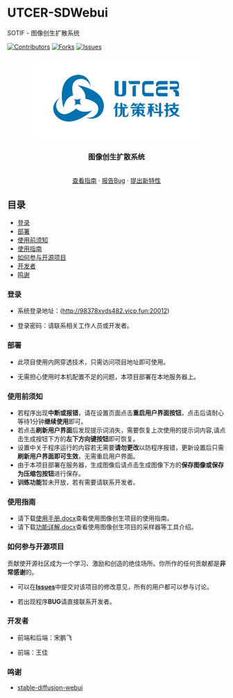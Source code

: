 # UTCER-SDWebui
SOTIF - 图像创生扩散系统

<!-- PROJECT SHIELDS -->

[![Contributors][contributors-shield]][contributors-url]
[![Forks][forks-shield]][forks-url]
[![Issues][issues-shield]][issues-url]

<p align="center">
  <a href="https://github.com/chengxy1/UTCER-SDWebui/blob/main/README.md">
    <img src="image/logo.jpg" alt="Logo" width="384" height="192">
  </a>

  <h3 align="center">图像创生扩散系统</h3>
  <p align="center">
    <br />
    <a href="https://github.com/chengxy1/UTCER-SDWebui/blob/main/%E4%BD%BF%E7%94%A8%E6%89%8B%E5%86%8C.docx">查看指南</a>
    ·
    <a href="https://github.com/chengxy1/UTCER-SDWebui/issues">报告Bug</a>
    ·
    <a href="https://github.com/chengxy1/UTCER-SDWebui/issues">提出新特性</a>
  </p>
 
## 目录

- [登录](#登录)
- [部署](#部署)
- [使用前须知](#使用前须知)
- [使用指南](#使用指南)
- [如何参与开源项目](#如何参与开源项目)
- [开发者](#开发者)
- [鸣谢](#鸣谢)

### 登录


- 系统登录地址：(http://98378xvds482.vicp.fun:20012)

- 登录密码：请联系相关工作人员或开发者。


### 部署


- 此项目使用内网穿透技术，只需访问项目地址即可使用。

- 无需担心使用时本机配置不足的问题，本项目部署在本地服务器上。

### 使用前须知
- 若程序出现**中断或报错**，请在设置页面点击**重启用户界面按钮**，点击后请耐心等待1分钟**继续使用**即可。
- 若点击**刷新用户界面**后发现提示词消失，需要恢复上次使用的提示词内容,请点击生成按钮下方的**左下方向键按钮**即可恢复。
- 设置中关于程序运行的内容若无需要**请勿更改**以防程序报错，更新设置后只需**刷新用户界面即可生效**，无需重启用户界面。
- 由于本项目部署在服务器，生成图像后请点击生成图像下方的**保存图像或保存为压缩包按钮**进行保存。
- **训练功能**暂未开放，若有需要请联系开发者。
### 使用指南

- 请下载[使用手册.docx](https://github.com/chengxy1/UTCER-SDWebui/blob/main/%E4%BD%BF%E7%94%A8%E6%89%8B%E5%86%8C.docx)查看使用图像创生项目的使用指南。
- 请下载[功能详解.docx](https://github.com/chengxy1/UTCER-SDWebui/blob/main/%E5%8A%9F%E8%83%BD%E8%AF%A6%E8%A7%A3.docx)查看使用图像创生项目的采样器等工具介绍。


### 如何参与开源项目


贡献使开源社区成为一个学习、激励和创造的绝佳场所。你所作的任何贡献都是**非常感谢**的。

- 可以在[**Issues**](https://github.com/chengxy1/UTCER-SDWebui/issues)中提交对该项目的修改意见，所有的用户都可以参与讨论。

- 若出现程序**BUG**请直接联系开发者。


### 开发者


- 前端和后端：宋鹏飞

- 前端：王佳


### 鸣谢


- [stable-diffusion-webui](https://github.com/AUTOMATIC1111/stable-diffusion-webui)

<!-- links -->
[contributors-shield]: https://img.shields.io/github/contributors/shaojintian/Best_README_template.svg?style=flat-square
[contributors-url]: https://github.com/chengxy1/UTCER-SDWebui/graphs/contributors
[forks-shield]: https://img.shields.io/github/forks/shaojintian/Best_README_template.svg?style=flat-square
[forks-url]: https://github.com/chengxy1/UTCER-SDWebui/forks
[stars-shield]: https://img.shields.io/github/stars/shaojintian/Best_README_template.svg?style=flat-square
[stars-url]: https://github.com/shaojintian/Best_README_template/stargazers
[issues-shield]: https://img.shields.io/github/issues/shaojintian/Best_README_template.svg?style=flat-square
[issues-url]: https://github.com/chengxy1/UTCER-SDWebui/issues


